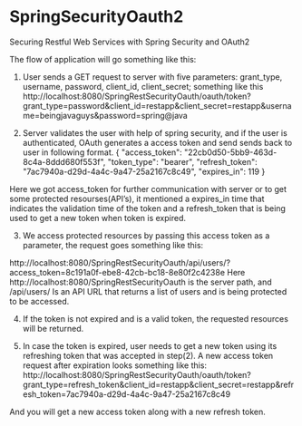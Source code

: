 # SpringSecurityOauth2

Securing Restful Web Services with Spring Security and OAuth2 


The flow of application will go something like this:

1) User sends a GET request to server with five parameters: grant_type, username, password, client_id, client_secret; something like this 
http://localhost:8080/SpringRestSecurityOauth/oauth/token?grant_type=password&client_id=restapp&client_secret=restapp&username=beingjavaguys&password=spring@java 


2) Server validates the user with help of spring security, and if the user is authenticated, OAuth generates a access token and send sends back to user in following format.
{
"access_token": "22cb0d50-5bb9-463d-8c4a-8ddd680f553f",
"token_type": "bearer",
"refresh_token": "7ac7940a-d29d-4a4c-9a47-25a2167c8c49",
"expires_in": 119
}


Here we got access_token for further communication with server or to get some protected resourses(API’s), it mentioned a expires_in time that indicates the validation time of the token and a refresh_token that is being used to get a new token when token is expired.

3) We access protected resources by passing this access token as a parameter, the request goes something like this:

http://localhost:8080/SpringRestSecurityOauth/api/users/?access_token=8c191a0f-ebe8-42cb-bc18-8e80f2c4238e
Here http://localhost:8080/SpringRestSecurityOauth is the server path, and /api/users/ Is an API URL that returns a list of users and is being protected to be accessed. 

4) If the token is not expired and is a valid token, the requested resources will be returned.

5) In case the token is expired, user needs to get a new token using its refreshing token that was accepted in step(2). A new access token request after expiration looks something like this:
http://localhost:8080/SpringRestSecurityOauth/oauth/token?grant_type=refresh_token&client_id=restapp&client_secret=restapp&refresh_token=7ac7940a-d29d-4a4c-9a47-25a2167c8c49

And you will get a new access token along with a new refresh token.
